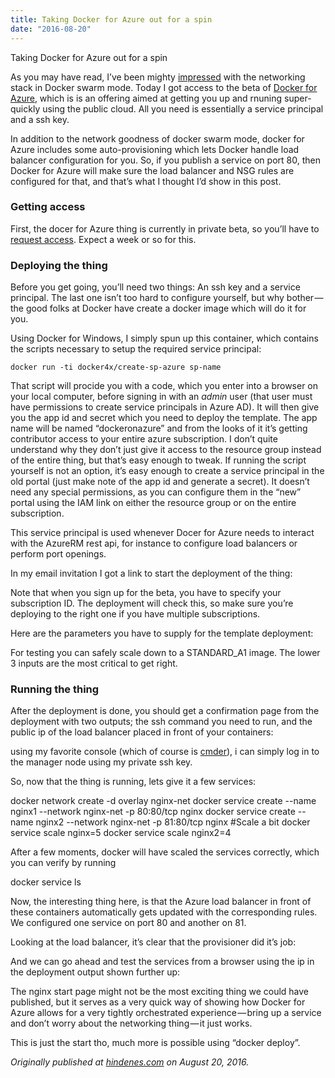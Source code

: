 ```yaml
---
title: Taking Docker for Azure out for a spin
date: "2016-08-20"
---
```


Taking Docker for Azure out for a spin

As you may have read, I’ve been mighty [impressed](http://hindenes.com/trondsworking/2016/06/30/the-beautiful-networking-in-docker-swarm-mode/) with the networking stack in Docker swarm mode. Today I got access to the beta of [Docker for Azure](https://blog.docker.com/2016/06/azure-aws-beta/), which is is an offering aimed at getting you up and rnuning super-quickly using the public cloud. All you need is essentially a service principal and a ssh key.

In addition to the network goodness of docker swarm mode, docker for Azure includes some auto-provisioning which lets Docker handle load balancer configuration for you. So, if you publish a service on port 80, then Docker for Azure will make sure the load balancer and NSG rules are configured for that, and that’s what I thought I’d show in this post.

### Getting access

First, the docer for Azure thing is currently in private beta, so you’ll have to [request access](https://beta.docker.com/). Expect a week or so for this.

### Deploying the thing

Before you get going, you’ll need two things: An ssh key and a service principal. The last one isn’t too hard to configure yourself, but why bother — the good folks at Docker have create a docker image which will do it for you.

Using Docker for Windows, I simply spun up this container, which contains the scripts necessary to setup the required service principal:

`docker run -ti docker4x/create-sp-azure sp-name`

That script will procide you with a code, which you enter into a browser on your local computer, before signing in with an _admin_ user (that user must have permissions to create service principals in Azure AD). It will then give you the app id and secret which you need to deploy the template. The app name will be named “dockeronazure” and from the looks of it it’s getting contributor access to your entire azure subscription. I don’t quite understand why they don’t just give it access to the resource group instead of the entire thing, but that’s easy enough to tweak. If running the script yourself is not an option, it’s easy enough to create a service principal in the old portal (just make note of the app id and generate a secret). It doesn’t need any special permissions, as you can configure them in the “new” portal using the IAM link on either the resource group or on the entire subscription.

This service principal is used whenever Docer for Azure needs to interact with the AzureRM rest api, for instance to configure load balancers or perform port openings.

In my email invitation I got a link to start the deployment of the thing:

Note that when you sign up for the beta, you have to specify your subscription ID. The deployment will check this, so make sure you’re deploying to the right one if you have multiple subscriptions.

Here are the parameters you have to supply for the template deployment:

For testing you can safely scale down to a STANDARD\_A1 image. The lower 3 inputs are the most critical to get right.

### Running the thing

After the deployment is done, you should get a confirmation page from the deployment with two outputs; the ssh command you need to run, and the public ip of the load balancer placed in front of your containers:

using my favorite console (which of course is [cmder](http://cmder.net/)), i can simply log in to the manager node using my private ssh key.

So, now that the thing is running, lets give it a few services:

docker network create -d overlay nginx-net docker service create --name nginx1 --network nginx-net -p 80:80/tcp nginx docker service create --name nginx2 --network nginx-net -p 81:80/tcp nginx #Scale a bit docker service scale nginx=5 docker service scale nginx2=4

After a few moments, docker will have scaled the services correctly, which you can verify by running

docker service ls

Now, the interesting thing here, is that the Azure load balancer in front of these containers automatically gets updated with the corresponding rules. We configured one service on port 80 and another on 81.

Looking at the load balancer, it’s clear that the provisioner did it’s job:

And we can go ahead and test the services from a browser using the ip in the deployment output shown further up:

The nginx start page might not be the most exciting thing we could have published, but it serves as a very quick way of showing how Docker for Azure allows for a very tightly orchestrated experience — bring up a service and don’t worry about the networking thing — it just works.

This is just the start tho, much more is possible using “docker deploy”.

_Originally published at_ [_hindenes.com_](http://hindenes.com/trondsworking/2016/08/20/taking-docker-for-azure-out-for-a-spin/) _on August 20, 2016._